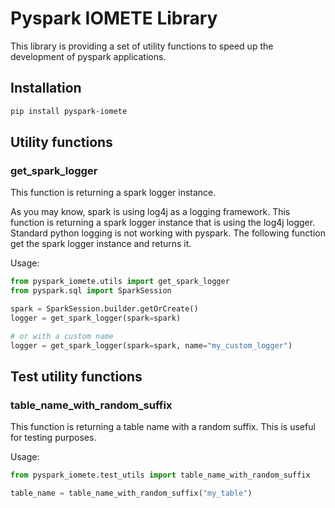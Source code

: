 # Pyspark IOMETE Library

This library is providing a set of utility functions to speed up the development of pyspark applications.


## Installation

```bash
pip install pyspark-iomete
```


## Utility functions

### get_spark_logger

This function is returning a spark logger instance.

As you may know, spark is using log4j as a logging framework. This function is returning a spark logger instance that is using the log4j logger. Standard python logging is not working with pyspark. The following function get the spark logger instance and returns it.

Usage:
```python
from pyspark_iomete.utils import get_spark_logger
from pyspark.sql import SparkSession

spark = SparkSession.builder.getOrCreate()
logger = get_spark_logger(spark=spark)

# or with a custom name
logger = get_spark_logger(spark=spark, name="my_custom_logger")
```

## Test utility functions

### table_name_with_random_suffix

This function is returning a table name with a random suffix. This is useful for testing purposes.

Usage:
```python
from pyspark_iomete.test_utils import table_name_with_random_suffix

table_name = table_name_with_random_suffix("my_table")
```
 